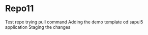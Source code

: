 # Repo11
Test repo
trying pull command
Adding the demo template od sapui5 application
Staging the changes